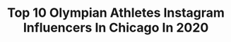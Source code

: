 ---
title: Top 10 Olympian Athletes Instagram Influencers In Chicago In 2020
description: >-
  Find top olympian athletes Instagram influencers in Chicago in 2020. Most popular hashtags: #athletes #ifbbproleague #athlete #flashbackfriday.
platform: Instagram
profiles:
  - username: "chaimer"
    fullname: >-
      Chaim Schalk
    location: "United States"
    followers: 5548
    engagement: 651
    commentsToLikes: 0.040025
    id: ck5c98g9iaywo0i11ncv17lgi
    verified: true
    hashtags: "#canmore, #thebeardbros, #athlete, #p1440"
  - username: "pottheiser"
    fullname: >-
      Jennifer Pottheiser
    location: "United States"
    followers: 7870
    engagement: 328
    commentsToLikes: 0.031943
    id: ck139kgtclr6o0i19iwceuxqk
    verified: false
    hashtags: "#puppylove, #kobebryant, #wrestling, #bandofbrothers"
  - username: "underground.athletes"
    fullname: >-
      Underground Athletes
    location: "United States"
    followers: 18297
    engagement: 278
    commentsToLikes: 0.031833
    id: ck0w6ck507xv80i19cm1vz843
    verified: false
    hashtags: "#bebetter, #prodebut, #itsanhonor, #itsaprivilege"
  - username: "tiffani_lapoint"
    fullname: >-
      IFBB Figure Pro
    location: "United States"
    followers: 28901
    engagement: 253
    commentsToLikes: 0.045364
    id: ck5hlbpxejxnr0i11f0th6x0a
    verified: false
    hashtags: "#wellness, #backday, #getflawless, #goawayrona"
  - username: "devonallen13"
    fullname: >-
      Devon Allen
    location: "United States"
    followers: 70939
    engagement: 577
    commentsToLikes: 0.007001
    id: ck6tpfr94jm3n0j71i0impjy0
    verified: true
    hashtags: "#66mustang, #trackandfield, #athletes, #athletics"
  - username: "typicalpen"
    fullname: >-
      Penny Oleksiak
    location: "United States"
    followers: 94508
    engagement: 802
    commentsToLikes: 0.005732
    id: ck55o0s2w7e830i11kj8h78gr
    verified: true
    hashtags: "#winterclassic2020, #rbcolympian, #foodloversunite, #rbctrainingground"
  - username: "erikakinsey"
    fullname: >-
      Erika Kinsey, OLY
    location: "United States"
    followers: 10937
    engagement: 671
    commentsToLikes: 0.042997
    id: ck5hg9s2q1o2g0i11wrbnjage
    verified: false
    hashtags: "#highjump, #pumafamily, #tokyo2021, #tb"
  - username: "xavisus_gayden"
    fullname: >-
      Xavisus Gayden IFBB Pro 🌐
    location: "United States"
    followers: 49536
    engagement: 188
    commentsToLikes: 0.020897
    id: ck5hdz8d7q66v0i11zcei2v5f
    verified: true
    hashtags: "#bikini, #photography, #boardshorts, #arnoldsportsaus"
  - username: "hughesteeple"
    fullname: >-
      Matt Hughes
    location: "United States"
    followers: 6503
    engagement: 1348
    commentsToLikes: 0.015238
    id: ck0twbtl5esrt0i19nw69obq2
    verified: false
    hashtags: "#olympicyear, #olddognewtricks, #sickomode, #campverde"
  - username: "bdecker1814"
    fullname: >-
      Brianna Decker
    location: "United States"
    followers: 29862
    engagement: 530
    commentsToLikes: 0.007590
    id: ck5c6ei8d59uj0i11hyr9stl8
    verified: true
    hashtags: "#hometeam, #run5donate5nominate5, #5kforthefrontlines, #missydeedog"
---